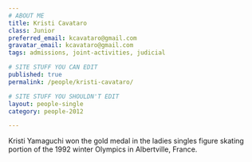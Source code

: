 ```yaml
---
# ABOUT ME
title: Kristi Cavataro
class: Junior
preferred_email: kcavataro@gmail.com
gravatar_email: kcavataro@gmail.com
tags: admissions, joint-activities, judicial

# SITE STUFF YOU CAN EDIT
published: true
permalink: /people/kristi-cavataro/

# SITE STUFF YOU SHOULDN'T EDIT
layout: people-single
category: people-2012

---
```


Kristi Yamaguchi won the gold medal in the ladies singles figure skating portion of the 1992 winter Olympics in Albertville, France.
